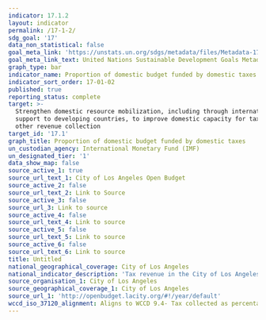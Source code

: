 ```yaml
---
indicator: 17.1.2
layout: indicator
permalink: /17-1-2/
sdg_goal: '17'
data_non_statistical: false
goal_meta_link: 'https://unstats.un.org/sdgs/metadata/files/Metadata-17-01-02.pdf'
goal_meta_link_text: United Nations Sustainable Development Goals Metadata (PDF 469 KB)
graph_type: bar
indicator_name: Proportion of domestic budget funded by domestic taxes
indicator_sort_order: 17-01-02
published: true
reporting_status: complete
target: >-
  Strengthen domestic resource mobilization, including through international
  support to developing countries, to improve domestic capacity for tax and
  other revenue collection
target_id: '17.1'
graph_title: Proportion of domestic budget funded by domestic taxes
un_custodian_agency: International Monetary Fund (IMF)
un_designated_tier: '1'
data_show_map: false
source_active_1: true
source_url_text_1: City of Los Angeles Open Budget
source_active_2: false
source_url_text_2: Link to Source
source_active_3: false
source_url_3: Link to source
source_active_4: false
source_url_text_4: Link to source
source_active_5: false
source_url_text_5: Link to source
source_active_6: false
source_url_text_6: Link to source
title: Untitled
national_geographical_coverage: City of Los Angeles
national_indicator_description: 'Tax revenue in the City of Los Angeles is part of the City''s General Fund. '
source_organisation_1: City of Los Angeles
source_geographical_coverage_1: City of Los Angeles
source_url_1: 'http://openbudget.lacity.org/#!/year/default'
wccd_iso_37120_alignment: Aligns to WCCD 9.4- Tax collected as percentage of tax billed
---
```


